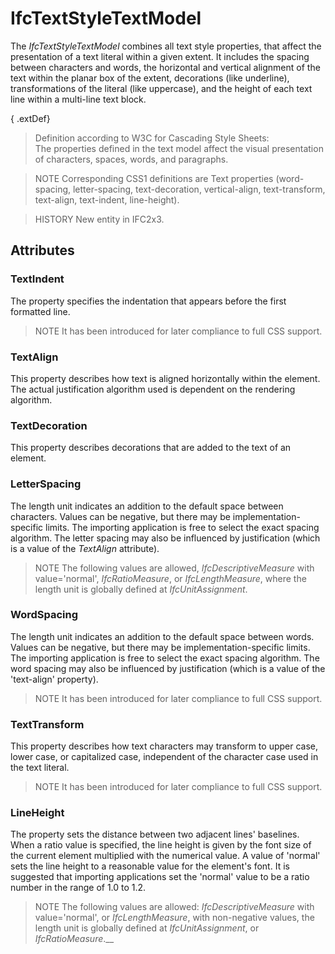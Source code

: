 # IfcTextStyleTextModel

The _IfcTextStyleTextModel_ combines all text style properties, that affect the presentation of a text literal within a given extent. It includes the spacing between characters and words, the horizontal and vertical alignment of the text within the planar box of the extent, decorations (like underline), transformations of the literal (like uppercase), and the height of each text line within a multi-line text block.

{ .extDef}
> Definition according to W3C for Cascading Style Sheets:  
> The properties defined in the text model affect the visual presentation of characters, spaces, words, and paragraphs.

> NOTE  Corresponding CSS1 definitions are Text properties (word-spacing, letter-spacing, text-decoration, vertical-align, text-transform, text-align, text-indent, line-height).

> HISTORY  New entity in IFC2x3.

## Attributes

### TextIndent
The property specifies the indentation that appears before the first formatted line.
  
> NOTE  It has been introduced for later compliance to full CSS support.

### TextAlign
This property describes how text is aligned horizontally within the element. The actual justification algorithm used is dependent on the rendering algorithm.

### TextDecoration
This property describes decorations that are added to the text of an element.

### LetterSpacing
The length unit indicates an addition to the default space between characters. Values can be negative, but there may be implementation-specific limits. The importing application is free to select the exact spacing algorithm. The letter spacing may also be influenced by justification (which is a value of the _TextAlign_ attribute).
> NOTE  The following values are allowed, _IfcDescriptiveMeasure_ with value='normal', _IfcRatioMeasure_, or _IfcLengthMeasure_, where the length unit is globally defined at _IfcUnitAssignment_.

### WordSpacing
The length unit indicates an addition to the default space between words. Values can be negative, but there may be implementation-specific limits. The importing application is free to select the exact spacing algorithm. The word spacing may also be influenced by justification (which is a value of the 'text-align' property).
  
> NOTE  It has been introduced for later compliance to full CSS support.

### TextTransform
This property describes how text characters may transform to upper case, lower case, or capitalized case, independent of the character case used in the text literal.
  
> NOTE  It has been introduced for later compliance to full CSS support.

### LineHeight
The property sets the distance between two adjacent lines' baselines.  
When a ratio value is specified, the line height is given by the font size of the current element multiplied with the numerical value. A value of 'normal' sets the line height to a reasonable value for the element's font. It is suggested that importing applications set the 'normal' value to be a ratio number in the range of 1.0 to 1.2.
  
> NOTE  The following values are allowed: _IfcDescriptiveMeasure_ with value='normal', or _IfcLengthMeasure_, with non-negative values, the length unit is globally defined at _IfcUnitAssignment_, or _IfcRatioMeasure_.__
